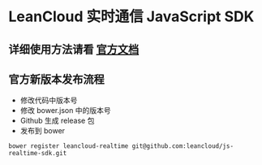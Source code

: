 # LeanCloud 实时通信 JavaScript SDK

## 详细使用方法请看 [官方文档](https://leancloud.cn/docs/js_realtime.html)

## 官方新版本发布流程

* 修改代码中版本号
* 修改 bower.json 中的版本号
* Github 生成 release 包
* 发布到 bower

```
bower register leancloud-realtime git@github.com:leancloud/js-realtime-sdk.git
```
